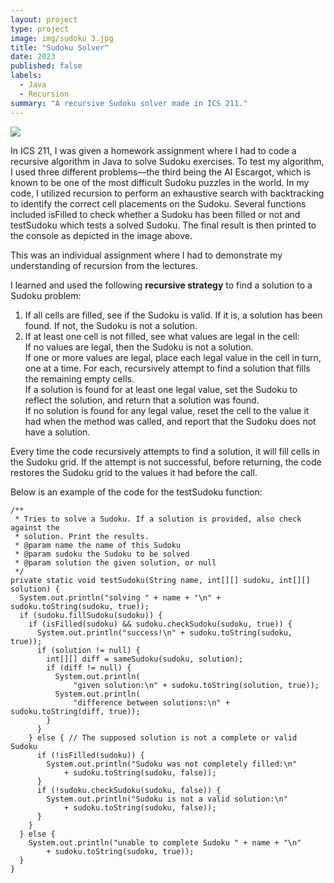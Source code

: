 ```yaml
---
layout: project
type: project
image: img/sudoku 3.jpg
title: "Sudoku Solver"
date: 2023
published: false
labels:
  - Java
  - Recursion
summary: "A recursive Sudoku solver made in ICS 211."
---
```


<img class="img-fluid" src="../img/sudoku-results.jpg">

In ICS 211, I was given a homework assignment where I had to code a recursive algorithm in Java to solve Sudoku exercises. To test my algorithm, I used three different problems—the third being the AI Escargot, which is known to be one of the most difficult Sudoku puzzles in the world. In my code, I utilized recursion to perform an exhaustive search with backtracking to identify the correct cell placements on the Sudoku. Several functions included isFilled to check whether a Sudoku has been filled or not and testSudoku which tests a solved Sudoku. The final result is then printed to the console as depicted in the image above.

This was an individual assignment where I had to demonstrate my understanding of recursion from the lectures. 

I learned and used the following **recursive strategy** to find a solution to a Sudoku problem:

  1. If all cells are filled, see if the Sudoku is valid. If it is, a solution has been found. If not, the Sudoku is not a solution.
  2. If at least one cell is not filled, see what values are legal in the cell:\
  If no values are legal, then the Sudoku is not a solution.\
  If one or more values are legal, place each legal value in the cell in turn, one at a time. For each, recursively attempt to find a solution that fills the remaining empty cells.\
  If a solution is found for at least one legal value, set the Sudoku to reflect the solution, and return that a solution was found.\
  If no solution is found for any legal value, reset the cell to the value it had when the method was called, and report that the Sudoku does not have a solution.

Every time the code recursively attempts to find a solution, it will fill cells in the Sudoku grid. If the attempt is not successful, before returning, the code restores the Sudoku grid to the values it had before the call.

Below is an example of the code for the testSudoku function:
```
/**
 * Tries to solve a Sudoku. If a solution is provided, also check against the
 * solution. Print the results.
 * @param name the name of this Sudoku
 * @param sudoku the Sudoku to be solved
 * @param solution the given solution, or null
 */
private static void testSudoku(String name, int[][] sudoku, int[][] solution) {
  System.out.println("solving " + name + "\n" + sudoku.toString(sudoku, true));
  if (sudoku.fillSudoku(sudoku)) {
    if (isFilled(sudoku) && sudoku.checkSudoku(sudoku, true)) {
      System.out.println("success!\n" + sudoku.toString(sudoku, true));
      if (solution != null) {
        int[][] diff = sameSudoku(sudoku, solution);
        if (diff != null) {
          System.out.println(
              "given solution:\n" + sudoku.toString(solution, true));
          System.out.println(
              "difference between solutions:\n" + sudoku.toString(diff, true));
        }
      }
    } else { // The supposed solution is not a complete or valid Sudoku
      if (!isFilled(sudoku)) {
        System.out.println("Sudoku was not completely filled:\n"
            + sudoku.toString(sudoku, false));
      }
      if (!sudoku.checkSudoku(sudoku, false)) {
        System.out.println("Sudoku is not a valid solution:\n"
            + sudoku.toString(sudoku, false));
      }
    }
  } else {
    System.out.println("unable to complete Sudoku " + name + "\n"
        + sudoku.toString(sudoku, true));
  }
}
```
